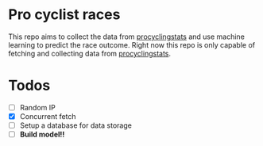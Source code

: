 # Pro cyclist races

This repo aims to collect the data from [procyclingstats](https://www.procyclingstats.com/rankings.php) and use machine learning to predict the race outcome.
Right now this repo is only capable of fetching and collecting data from [procyclingstats](https://www.procyclingstats.com/rankings.php).


# Todos
- [ ] Random IP
- [x] Concurrent fetch
- [ ] Setup a database for data storage
- [ ] **Build model!!**